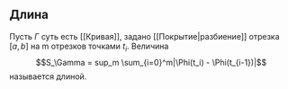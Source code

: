 ## Длина
Пусть $\Gamma$ суть есть [[Кривая]], задано [[Покрытие|разбиение]] отрезка $[a, b]$ на m отрезков точками $t_i$.
Величина $$S_\Gamma = sup_m \sum_{i=0}^m|\Phi(t_i) - \Phi(t_{i-1})|$$
называется длиной.